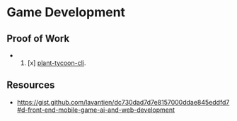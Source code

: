 # Game Development

## Proof of Work

- 1. [x] [plant-tycoon-cli](https://github.com/lavantien/plant-tycoon-cli).

## Resources

- <https://gist.github.com/lavantien/dc730dad7d7e8157000ddae845eddfd7#d-front-end-mobile-game-ai-and-web-development>
